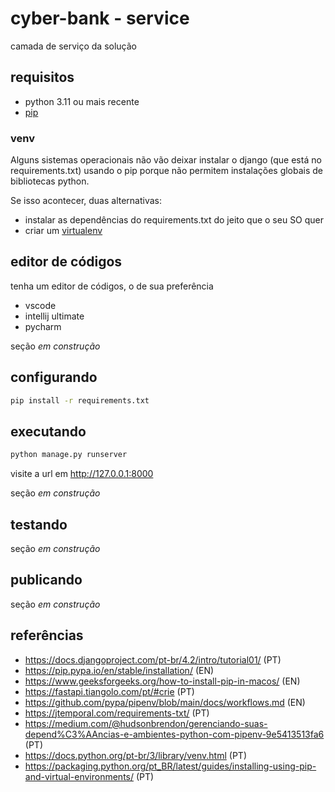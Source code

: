 # cyber-bank - service

camada de serviço da solução

## requisitos

- python 3.11 ou mais recente
- [pip](https://packaging.python.org/pt_BR/latest/guides/installing-using-pip-and-virtual-environments/)

### venv

Alguns sistemas operacionais não vão deixar instalar o django
(que está no requirements.txt) usando o pip porque não permitem instalações
globais de bibliotecas python.

Se isso acontecer, duas alternativas:

- instalar as dependências do requirements.txt do jeito que o seu SO quer
- criar um [virtualenv](https://docs.python.org/pt-br/3/library/venv.html)

## editor de códigos

tenha um editor de códigos, o de sua preferência

- vscode
- intellij ultimate
- pycharm

seção _em construção_

## configurando

```bash
pip install -r requirements.txt
```

## executando

```bash
python manage.py runserver
```

visite a url em <http://127.0.0.1:8000>

seção _em construção_

## testando

seção _em construção_

## publicando

seção _em construção_

## referências

- <https://docs.djangoproject.com/pt-br/4.2/intro/tutorial01/> (PT)
- <https://pip.pypa.io/en/stable/installation/> (EN)
- <https://www.geeksforgeeks.org/how-to-install-pip-in-macos/> (EN)
- <https://fastapi.tiangolo.com/pt/#crie> (PT)
- <https://github.com/pypa/pipenv/blob/main/docs/workflows.md> (EN)
- <https://jtemporal.com/requirements-txt/> (PT)
- <https://medium.com/@hudsonbrendon/gerenciando-suas-depend%C3%AAncias-e-ambientes-python-com-pipenv-9e5413513fa6> (PT)
- <https://docs.python.org/pt-br/3/library/venv.html> (PT)
- <https://packaging.python.org/pt_BR/latest/guides/installing-using-pip-and-virtual-environments/> (PT)

